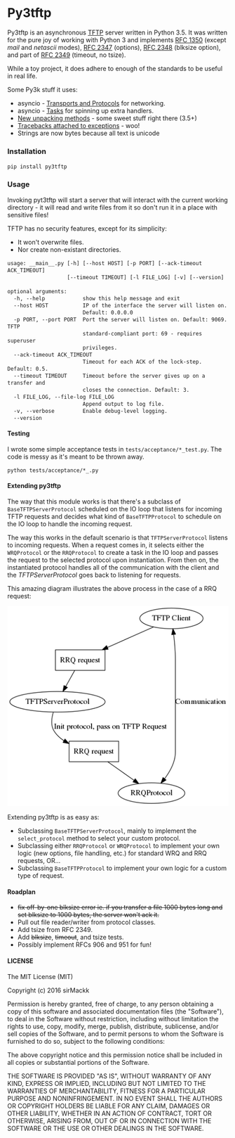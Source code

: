 # Py3tftp

Py3tftp is an asynchronous [TFTP][1] server written in Python 3.5. It was written for the pure joy of working with Python 3 and implements [RFC 1350][2] (except _mail_ and _netascii_ modes), [RFC 2347][3] (options), [RFC 2348][4] (blksize option), and part of [RFC 2349][5] (timeout, no tsize).

While a toy project, it does adhere to enough of the standards to be useful in real life.

Some Py3k stuff it uses:
- asyncio - [Transports and Protocols][6] for networking.
- asyncio - [Tasks][7] for spinning up extra handlers.
- [New unpacking methods][8] - some sweet stuff right there (3.5+)
- [Tracebacks attached to exceptions][9] - woo!
- Strings are now bytes because all text is unicode

### Installation

```
pip install py3tftp
```

### Usage

Invoking pyt3tftp will start a server that will interact with the current working directory - it will read and write files from it so don't run it in a place with sensitive files!

TFTP has no security features, except for its simplicity:
- It won't overwrite files.
- Nor create non-existant directories.

```
usage: __main__.py [-h] [--host HOST] [-p PORT] [--ack-timeout ACK_TIMEOUT]
                   [--timeout TIMEOUT] [-l FILE_LOG] [-v] [--version]

optional arguments:
  -h, --help            show this help message and exit
  --host HOST           IP of the interface the server will listen on.
                        Default: 0.0.0.0
  -p PORT, --port PORT  Port the server will listen on. Default: 9069. TFTP
                        standard-compliant port: 69 - requires superuser
                        privileges.
  --ack-timeout ACK_TIMEOUT
                        Timeout for each ACK of the lock-step. Default: 0.5.
  --timeout TIMEOUT     Timeout before the server gives up on a transfer and
                        closes the connection. Default: 3.
  -l FILE_LOG, --file-log FILE_LOG
                        Append output to log file.
  -v, --verbose         Enable debug-level logging.
  --version
```

#### Testing

I wrote some simple acceptance tests in `tests/acceptance/*_test.py`. The code is messy as it's meant to be thrown away.

```
python tests/acceptance/*_.py
```

#### Extending py3tftp

The way that this module works is that there's a subclass of `BaseTFTPServerProtocol` scheduled on the IO loop that listens for incoming TFTP requests and decides what kind of `BaseTFTPProtocol` to schedule on the IO loop to handle the incoming request.

The way this works in the default scenario is that `TFTPServerProtocol` listens to incoming requests. When a request comes in, it selects either the `WRQProtocol` or the `RRQProtocol` to create a task in the IO loop and passes the request to the selected protocol upon instantiation. From then on, the instantiated protocol handles all of the communication with the client and the _TFTPServerProtocol_ goes back to listening for requests.

This amazing diagram illustrates the above process in the case of a RRQ request:

![py3tftp rrq process diagram](tftp_graph.png)

Extending py3tftp is as easy as:

- Subclassing `BaseTFTPServerProtocol`, mainly to implement the `select_protocol` method to select your custom protocol.
- Subclassing either `RRQProtocol` or `WRQProtocol` to implement your own logic (new options, file handling, etc.) for standard WRQ and RRQ requests, OR...
- Subclassing `BaseTFTPProtocol` to implement your own logic for a custom type of request.

#### Roadplan

- ~~fix off-by-one blksize error ie. if you transfer a file 1000 bytes long and set blksize to 1000 bytes, the server won't ack it.~~
- Pull out file reader/writer from protocol classes.
- Add tsize from RFC 2349.
- Add ~~blksize~~, ~~timeout~~, and tsize tests.
- Possibly implement RFCs 906 and 951 for fun!

#### LICENSE

The MIT License (MIT)

Copyright (c) 2016 sirMackk

Permission is hereby granted, free of charge, to any person obtaining a copy
of this software and associated documentation files (the "Software"), to deal
in the Software without restriction, including without limitation the rights
to use, copy, modify, merge, publish, distribute, sublicense, and/or sell
copies of the Software, and to permit persons to whom the Software is
furnished to do so, subject to the following conditions:

The above copyright notice and this permission notice shall be included in all
copies or substantial portions of the Software.

THE SOFTWARE IS PROVIDED "AS IS", WITHOUT WARRANTY OF ANY KIND, EXPRESS OR
IMPLIED, INCLUDING BUT NOT LIMITED TO THE WARRANTIES OF MERCHANTABILITY,
FITNESS FOR A PARTICULAR PURPOSE AND NONINFRINGEMENT. IN NO EVENT SHALL THE
AUTHORS OR COPYRIGHT HOLDERS BE LIABLE FOR ANY CLAIM, DAMAGES OR OTHER
LIABILITY, WHETHER IN AN ACTION OF CONTRACT, TORT OR OTHERWISE, ARISING FROM,
OUT OF OR IN CONNECTION WITH THE SOFTWARE OR THE USE OR OTHER DEALINGS IN THE
SOFTWARE.


[1]: https://en.wikipedia.org/wiki/Trivial_File_Transfer_Protocol
[2]: https://tools.ietf.org/html/rfc1350
[3]: https://tools.ietf.org/html/rfc2347
[4]: https://tools.ietf.org/html/rfc2348
[5]: https://tools.ietf.org/html/rfc2349
[6]: https://docs.python.org/3/library/asyncio-protocol.html
[7]: https://docs.python.org/3/library/asyncio-task.html#task
[8]: https://www.python.org/dev/peps/pep-0448/
[9]: http://legacy.python.org/dev/peps/pep-3109/
